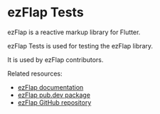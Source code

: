 # ezFlap Tests
ezFlap is a reactive markup library for Flutter.

ezFlap Tests is used for testing the ezFlap library.

It is used by ezFlap contributors.

Related resources:
 * [ezFlap documentation](https://www.ezflap.io/essentials/introduction/introduction.html)
 * [ezFlap pub.dev package](https://pub.dev/packages/ezflap)
 * [ezFlap GitHub repository](https://github.com/ozlao/ezflap)
